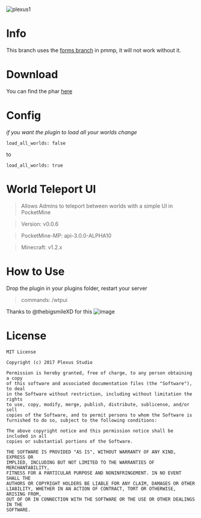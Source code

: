![plexus1](https://user-images.githubusercontent.com/12077835/32135004-85147afe-bbac-11e7-9f67-1c729974016e.png)

# Info 
This branch uses the [forms branch](https://github.com/pmmp/PocketMine-MP/tree/forms-api) in pmmp, it will not work without it.

# Download
You can find the phar [here](https://raw.githubusercontent.com/PlexusStudio/WorldTpUI/0.0.6/WorldTpUI_v0.0.6.phar) 

# Config
*if you want the plugin to load all your worlds change*
```YML
load_all_worlds: false
```
to
```YML
load_all_worlds: true
```

# World Teleport UI

> Allows Admins to teleport between worlds with a simple UI in PocketMine

> Version: v0.0.6

> PocketMine-MP: api-3.0.0-ALPHA10

> Minecraft: v1.2.x

# How to Use
Drop the plugin in your plugins folder, restart your server

> commands: /wtpui

Thanks to @thebigsmileXD for this
![image](https://user-images.githubusercontent.com/12077835/33506012-aea1b74a-d6a2-11e7-835c-de8b808ec0cf.png)

# License
```
MIT License

Copyright (c) 2017 Plexus Studio

Permission is hereby granted, free of charge, to any person obtaining a copy
of this software and associated documentation files (the "Software"), to deal
in the Software without restriction, including without limitation the rights
to use, copy, modify, merge, publish, distribute, sublicense, and/or sell
copies of the Software, and to permit persons to whom the Software is
furnished to do so, subject to the following conditions:

The above copyright notice and this permission notice shall be included in all
copies or substantial portions of the Software.

THE SOFTWARE IS PROVIDED "AS IS", WITHOUT WARRANTY OF ANY KIND, EXPRESS OR
IMPLIED, INCLUDING BUT NOT LIMITED TO THE WARRANTIES OF MERCHANTABILITY,
FITNESS FOR A PARTICULAR PURPOSE AND NONINFRINGEMENT. IN NO EVENT SHALL THE
AUTHORS OR COPYRIGHT HOLDERS BE LIABLE FOR ANY CLAIM, DAMAGES OR OTHER
LIABILITY, WHETHER IN AN ACTION OF CONTRACT, TORT OR OTHERWISE, ARISING FROM,
OUT OF OR IN CONNECTION WITH THE SOFTWARE OR THE USE OR OTHER DEALINGS IN THE
SOFTWARE.
```
